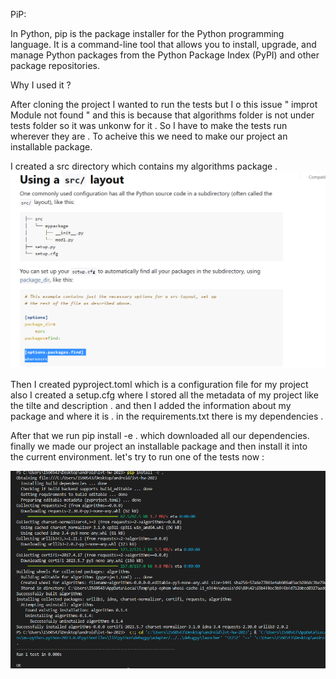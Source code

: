 PiP:

In Python, pip is the package installer for the Python programming language. 
It is a command-line tool that allows you to install, upgrade, and manage Python packages from the Python Package Index (PyPI) and other package repositories.

Why I used it ?

After cloning the project I wanted to run the tests but I o this issue " improt Module not found " and this is because that algorithms folder 
is not under tests folder so it was unkonw for it . So I have to make the tests run wherever they are . To acheive this we need to make our project
an installable package.

I created a src directory which contains my algorithms package . 
![](./img/laout.PNG)

Then I created pyproject.toml which is a configuration file for my project also I created a setup.cfg where 
I stored all the metadata of my project like the tilte and description . and then I added the information about 
my package and where it is . in the requirements.txt there is my dependencies . 

After that we run pip install -e .  which downloaded all our dependencies. finally we made our project an installable package and then install it into  
the current environment.
let's try to run one of the tests now :

![](./img/pip.PNG)

